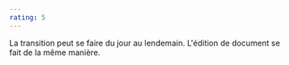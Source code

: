```yaml
---
rating: 5
---
```

La transition peut se faire du jour au lendemain. L'édition de document se fait de la même manière.